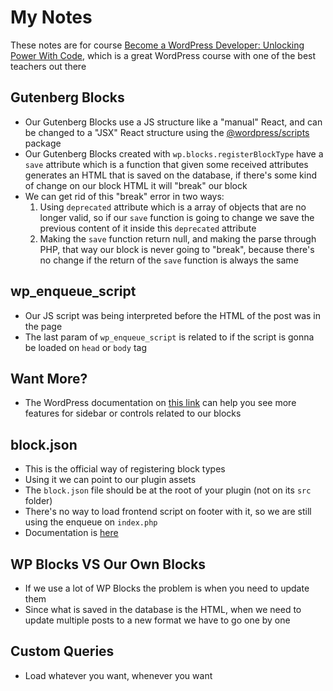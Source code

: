 # My Notes

These notes are for course [Become a WordPress Developer: Unlocking Power With Code](https://www.udemy.com/course/become-a-wordpress-developer-php-javascript), which is a great WordPress course with one of the best teachers out there

## Gutenberg Blocks

- Our Gutenberg Blocks use a JS structure like a "manual" React, and can be changed to a "JSX" React structure using the [@wordpress/scripts](https://www.npmjs.com/package/@wordpress/scripts) package
- Our Gutenberg Blocks created with `wp.blocks.registerBlockType` have a `save` attribute which is a function that given some received attributes generates an HTML that is saved on the database, if there's some kind of change on our block HTML it will "break" our block
- We can get rid of this "break" error in two ways:
  1. Using `deprecated` attribute which is a array of objects that are no longer valid, so if our `save` function is going to change we save the previous content of it inside this `deprecated` attribute
  2. Making the `save` function return null, and making the parse through PHP, that way our block is never going to "break", because there's no change if the return of the `save` function is always the same

## wp_enqueue_script

- Our JS script was being interpreted before the HTML of the post was in the page
- The last param of `wp_enqueue_script` is related to if the script is gonna be loaded on `head` or `body` tag

## Want More?

- The WordPress documentation on [this link](https://developer.wordpress.org/block-editor/how-to-guides/block-tutorial/block-controls-toolbar-and-sidebar/) can help you see more features for sidebar or controls related to our blocks

## block.json

- This is the official way of registering block types
- Using it we can point to our plugin assets
- The `block.json` file should be at the root of your plugin (not on its `src` folder)
- There's no way to load frontend script on footer with it, so we are still using the enqueue on `index.php`
- Documentation is [here](https://developer.wordpress.org/block-editor/reference-guides/block-api/block-metadata)

## WP Blocks VS Our Own Blocks

- If we use a lot of WP Blocks the problem is when you need to update them
- Since what is saved in the database is the HTML, when we need to update multiple posts to a new format we have to go one by one

## Custom Queries

- Load whatever you want, whenever you want
